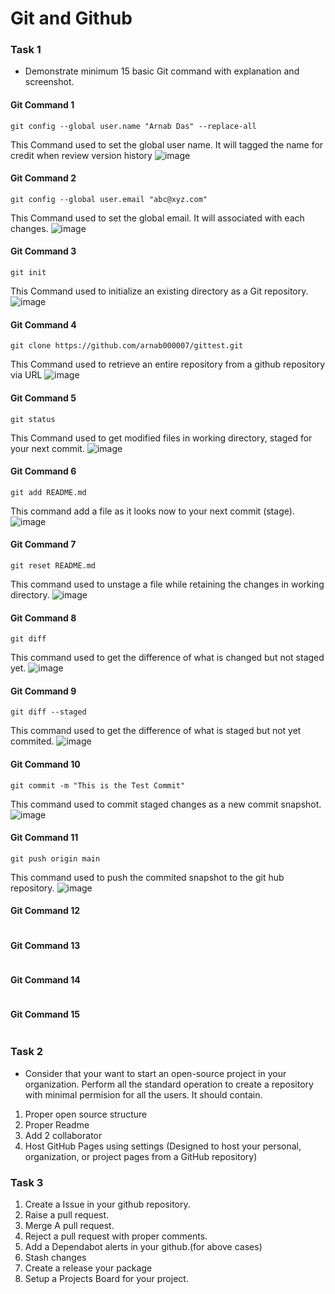 # Git and Github 

### Task 1
- Demonstrate minimum 15 basic Git command with explanation and screenshot.

#### Git Command 1
```
git config --global user.name "Arnab Das" --replace-all
```
This Command used to set the global user name. It will tagged the name for credit when review version history
![image](https://user-images.githubusercontent.com/70307607/195248932-601ad933-dcef-48c3-8409-ebba31c92e43.png)

#### Git Command 2
```
git config --global user.email "abc@xyz.com"
```
This Command used to set the global email. It will associated with each changes.
![image](https://user-images.githubusercontent.com/70307607/195249000-69226994-dfde-464b-bd04-2f9b71aa7ac4.png)

#### Git Command 3
```
git init
```
This Command used to initialize an existing directory as a Git repository. 
![image](https://user-images.githubusercontent.com/70307607/195249816-ededb54d-3d45-4fda-8ab8-34b99dd0df6b.png)

#### Git Command 4
```
git clone https://github.com/arnab000007/gittest.git
```
This Command used to retrieve an entire repository from a github repository via URL
![image](https://user-images.githubusercontent.com/70307607/195250132-d69f9642-9ac6-43d5-949f-082522b0e6d6.png)

#### Git Command 5
```
git status
```
This Command used to get modified files in working directory, staged for your next commit.
![image](https://user-images.githubusercontent.com/70307607/195250358-8586bbf6-bfa3-42b2-90b1-497cd20c4a63.png)

#### Git Command 6
```
git add README.md
```
This command add a file as it looks now to your next commit (stage).
![image](https://user-images.githubusercontent.com/70307607/195250617-91c41460-0c16-435b-a71f-551dbb004cb7.png)

#### Git Command 7
```
git reset README.md
```
This command used to unstage a file while retaining the changes in working directory.
![image](https://user-images.githubusercontent.com/70307607/195250965-9bee069c-0fd2-43f3-9b27-6e2e058c89ea.png)


#### Git Command 8
```
git diff
```
This command used to get the difference of what is changed but not staged yet.
![image](https://user-images.githubusercontent.com/70307607/195251337-61c20228-21da-4c7a-8222-64116e281753.png)

#### Git Command 9
```
git diff --staged
```
This command used to get the difference of what is staged but not yet commited.
![image](https://user-images.githubusercontent.com/70307607/195251590-b33f6c5e-4dba-407c-b523-534550ce80a0.png)

#### Git Command 10
```
git commit -m "This is the Test Commit"
```
This command used to commit staged changes as a new commit snapshot.
![image](https://user-images.githubusercontent.com/70307607/195251933-186f7eee-871b-494c-9643-d1761a664798.png)

#### Git Command 11
```
git push origin main 
```
This command used to push the commited snapshot to the git hub repository.
![image](https://user-images.githubusercontent.com/70307607/195252329-ec0aae69-a84b-45d4-a85d-449d73e804b4.png)

#### Git Command 12
```

```

#### Git Command 13
```

```

#### Git Command 14
```

```

#### Git Command 15
```

```


### Task 2 
- Consider that your want to start an open-source project in your organization. Perform all the standard operation to create a repository with minimal permision for all the users. It should contain.
1. Proper open source structure 
2. Proper Readme
3. Add 2 collaborator 
4. Host GitHub Pages using settings (Designed to host your personal, organization, or project pages from a GitHub repository)

### Task 3 
1. Create a Issue in your github repository.
2. Raise a pull request.
3. Merge A pull request.
4. Reject a pull request with proper comments.
5. Add a Dependabot alerts in your github.(for above cases)
6. Stash changes
7. Create a release your package
8. Setup a Projects Board for your project.
